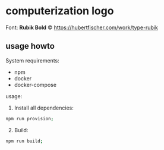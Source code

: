 computerization logo
====================

Font: **Rubik Bold** © https://hubertfischer.com/work/type-rubik

usage howto
-----------

System requirements:

* npm
* docker
* docker-compose

usage:

1. Install all dependencies:
```sh
npm run provision;
```

2. Build:
```sh
npm run build;
```
